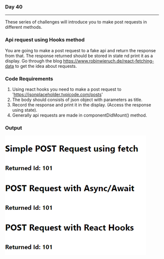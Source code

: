 ### Day 40
---
These series of challenges will introduce you to make post requests in different methods.  

### Api request using Hooks method
You are going to make a post request to a fake api and return the response from that. The response returned should be stored in state nd print it as a display. Go through the blog https://www.robinwieruch.de/react-fetching-data to get the idea about requests.

### Code Requirements
1. Using react hooks you need to make a post request to 'https://jsonplaceholder.typicode.com/posts'
2. The body should consists of json object with parameters as title.
3. Record the response and print it in the display. (Access the response using state).
4. Generally api requests are made in componentDidMount() method. 

### Output
![](image.png)